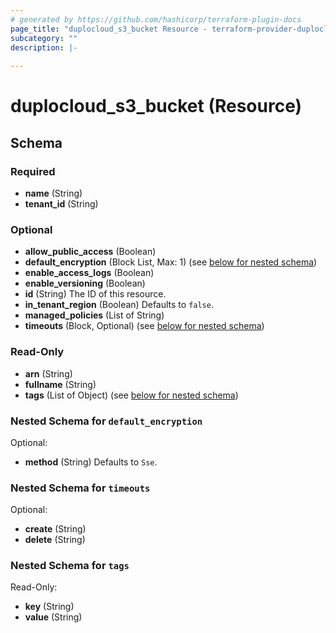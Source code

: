 ```yaml
---
# generated by https://github.com/hashicorp/terraform-plugin-docs
page_title: "duplocloud_s3_bucket Resource - terraform-provider-duplocloud"
subcategory: ""
description: |-
  
---
```


# duplocloud_s3_bucket (Resource)





<!-- schema generated by tfplugindocs -->
## Schema

### Required

- **name** (String)
- **tenant_id** (String)

### Optional

- **allow_public_access** (Boolean)
- **default_encryption** (Block List, Max: 1) (see [below for nested schema](#nestedblock--default_encryption))
- **enable_access_logs** (Boolean)
- **enable_versioning** (Boolean)
- **id** (String) The ID of this resource.
- **in_tenant_region** (Boolean) Defaults to `false`.
- **managed_policies** (List of String)
- **timeouts** (Block, Optional) (see [below for nested schema](#nestedblock--timeouts))

### Read-Only

- **arn** (String)
- **fullname** (String)
- **tags** (List of Object) (see [below for nested schema](#nestedatt--tags))

<a id="nestedblock--default_encryption"></a>
### Nested Schema for `default_encryption`

Optional:

- **method** (String) Defaults to `Sse`.


<a id="nestedblock--timeouts"></a>
### Nested Schema for `timeouts`

Optional:

- **create** (String)
- **delete** (String)


<a id="nestedatt--tags"></a>
### Nested Schema for `tags`

Read-Only:

- **key** (String)
- **value** (String)


